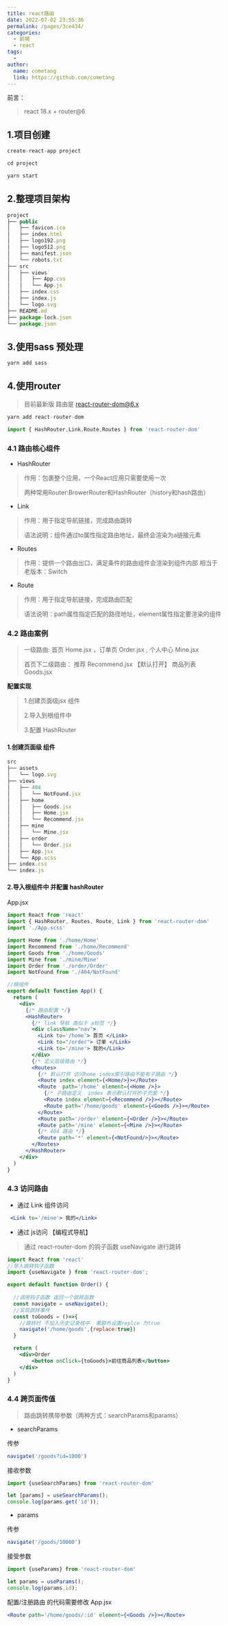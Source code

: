 ```yaml
---
title: react路由
date: 2022-07-02 23:55:36
permalink: /pages/3ce434/
categories:
  - 前端
  - react
tags:
  - 
author: 
  name: cometang
  link: https://github.com/cometang
---
```




前言： 
> react 18.x  + router@6



## 1.项目创建 

```js
create-react-app project 
```

```js
cd project 
```

```js
yarn start 
```

## 2.整理项目架构

```js
project
├── public
│   ├── favicon.ico
│   ├── index.html
│   ├── logo192.png
│   ├── logo512.png
│   ├── manifest.json
│   └── robots.txt
├── src
│   ├── views
│   │   ├── App.css
│   │   └── App.js
│   ├── index.css
│   ├── index.js
│   └── logo.svg
├── README.md
├── package-lock.json
└── package.json
```



## 3.使用sass 预处理

```js
yarn add sass 
```



## 4.使用router 

> 目前最新版 路由是 react-router-dom@6.x 

```js
yarn add react-router-dom
```

```js
import { HashRouter,Link,Route,Routes } from 'react-router-dom'
```

### 4.1 路由核心组件

- HashRouter   

> 作用：包裹整个应用，一个React应用只需要使用一次
>
> 两种常用Router:BrowerRouter和HashRouter（history和hash路由）

- Link

> 作用：用于指定导航链接，完成路由跳转
>
> 语法说明：组件通过to属性指定路由地址，最终会渲染为a链接元素

- Routes  

> 作用：提供一个路由出口，满足条件的路由组件会渲染到组件内部     相当于老版本：Switch 

- Route

> 作用：用于指定导航链接，完成路由匹配
>
> 语法说明：path属性指定匹配的路径地址，element属性指定要渲染的组件



### 4.2 路由案例

> 一级路由: 首页 Home.jsx ，订单页 Order.jsx  , 个人中心 Mine.jsx 
>
> 首页下二级路由： 推荐 Recommend.jsx 【默认打开】 商品列表 Goods.jsx 

**配置实现**

> 1.创建页面级jsx 组件
>
> 2.导入到根组件中
>
> 3.配置  HashRouter 

#### 1.创建页面级 组件

```js
src
├── assets
│   └── logo.svg
├── views
│   ├── 404
│   │   └── NotFound.jsx
│   ├── home
│   │   ├── Goods.jsx
│   │   ├── Home.jsx
│   │   └── Recommend.jsx
│   ├── mine
│   │   └── Mine.jsx
│   ├── order
│   │   └── Order.jsx
│   ├── App.jsx
│   └── App.scss
├── index.css
└── index.js
```

#### 2.导入根组件中 并配置 hashRouter 

App.jsx  

```jsx
import React from 'react'
import { HashRouter, Routes, Route, Link } from 'react-router-dom'
import './App.scss'

import Home from './home/Home'
import Recommend from './home/Recommend'
import Goods from './home/Goods'
import Mine from './mine/Mine'
import Order from './order/Order'
import NotFound from './404/NotFound'

//根组件
export default function App() {
  return (
    <div>
      {/* 路由配置 */}
      <HashRouter>
        {/* link 导航 类似于 a标签 */}
        <div className="nav">
          <Link to='/home'> 首页 </Link>
          <Link to="/order"> 订单 </Link>
          <Link to='/mine'> 我的</Link>
        </div>
        {/* 定义层级路由 */}
        <Routes>
          {/* 默认打开 访问home index索引路由不能有子路由 */}
          <Route index element={<Home/>}></Route>
          <Route  path='/home' element={<Home />}>
            {/* 子路由定义  index 表示默认打开的子页面 */}
            <Route index element={<Recommend />}></Route>
            <Route path='/home/goods' element={<Goods />}></Route>
          </Route>
          <Route path='/order' element={<Order />}></Route>
          <Route path='/mine' element={<Mine />}></Route>
          {/* 404 路由 */}
          <Route path='*' element={<NotFound/>}></Route>
        </Routes>
      </HashRouter>
    </div>
  )
}
```

### 4.3 访问路由

- 通过 Link 组件访问

```jsx
 <Link to='/mine'> 我的</Link>
```

- 通过 js访问 【编程式导航】 

> 通过 react-router-dom  的钩子函数 useNavigate 进行跳转  

```jsx
import React from 'react'
//导入跳转钩子函数
import {useNavigate } from 'react-router-dom';

export default function Order() {
  
  //调用钩子函数 返回一个跳转函数
  const navigate = useNavigate();
  //实现跳转事件
  const toGoods = ()=>{
    //跳转时 不加入历史记录栈中  需额外设置replce 为true 
    navigate('/home/goods',{replace:true})
  }

  return (
    <div>Order
        <button onClick={toGoods}>前往商品列表</button>
    </div>
  )
}

```

### 4.4 跨页面传值

> 路由跳转携带参数（两种方式：searchParams和params）

- searchParams

传参

```jsx
navigate('/goods?id=1000')
```

接收参数

```js
import {useSearchParams} from 'react-router-dom'

let [params] = useSearchParams();
console.log(params.get('id'));
```

- params 

传参

```js
navigate('/goods/10000')
```

接受参数

```js
import {useParams} from 'react-router-dom'

let params = useParams(); 
console.log(params.id); 
```

配置/注册路由  的代码需要修改  App.jsx

```jsx
<Route path='/home/goods/:id' element={<Goods />}></Route>
```























































